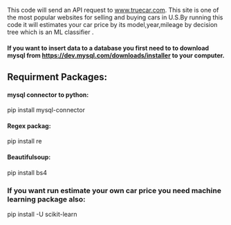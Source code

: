 This code will send an API request  to www.truecar.com. This site is one of the most popular websites for selling and buying cars in U.S.By running this code it will estimates your car price by its model,year,mileage by decision tree which is an  ML classifier .
#### If you want to insert data to a database you first need to to download mysql from https://dev.mysql.com/downloads/installer to your computer.
## Requirment Packages:
#### mysql connector to python: 
pip install mysql-connector

#### Regex packag: 
pip install re

#### Beautifulsoup: 
pip install bs4

### If you want run estimate your own car price you need machine learning package also:

pip install -U scikit-learn
